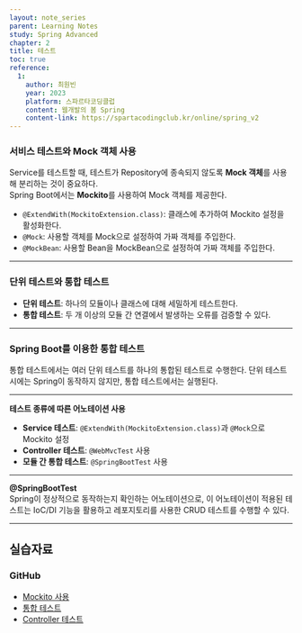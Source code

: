 ```yaml
---
layout: note_series
parent: Learning Notes
study: Spring Advanced
chapter: 2
title: 테스트
toc: true
reference:
  1: 
    author: 최원빈
    year: 2023
    platform: 스파르타코딩클럽
    content: 웹개발의 봄 Spring
    content-link: https://spartacodingclub.kr/online/spring_v2
---
```


### 서비스 테스트와 Mock 객체 사용
Service를 테스트할 때, 테스트가 Repository에 종속되지 않도록 **Mock 객체**를 사용해 분리하는 것이 중요하다.  
Spring Boot에서는 **Mockito**를 사용하여 Mock 객체를 제공한다.

- `@ExtendWith(MockitoExtension.class)`: 클래스에 추가하여 Mockito 설정을 활성화한다.
- `@Mock`: 사용할 객체를 Mock으로 설정하여 가짜 객체를 주입한다.
- `@MockBean`: 사용할 Bean을 MockBean으로 설정하여 가짜 객체를 주입한다.

---

### 단위 테스트와 통합 테스트
- **단위 테스트**: 하나의 모듈이나 클래스에 대해 세밀하게 테스트한다.
- **통합 테스트**: 두 개 이상의 모듈 간 연결에서 발생하는 오류를 검증할 수 있다.

---

### Spring Boot를 이용한 통합 테스트
통합 테스트에서는 여러 단위 테스트를 하나의 통합된 테스트로 수행한다. 
단위 테스트 시에는 Spring이 동작하지 않지만, 통합 테스트에서는 실행된다.

---

**테스트 종류에 따른 어노테이션 사용**
- **Service 테스트**: `@ExtendWith(MockitoExtension.class)`과 `@Mock`으로 Mockito 설정
- **Controller 테스트**: `@WebMvcTest` 사용
- **모듈 간 통합 테스트**: `@SpringBootTest` 사용

---

**@SpringBootTest**  
Spring이 정상적으로 동작하는지 확인하는 어노테이션으로, 
이 어노테이션이 적용된 테스트는 IoC/DI 기능을 활용하고 레포지토리를 사용한 CRUD 테스트를 수행할 수 있다.

---

## 실습자료
### GitHub
- [Mockito 사용](https://github.com/JISU-YANG/study-my-select-shop/commit/8c12f56b7e3c4fd5e488d0ce3518be5bfc912df3)
- [통합 테스트](https://github.com/JISU-YANG/study-my-select-shop/commit/cf544789ec2a0d57029b8e29edcc730e50e6adb4)
- [Controller 테스트](https://github.com/JISU-YANG/study-my-select-shop/commit/d1c189ec44c872e9015020c6791a8399f9ac321f)